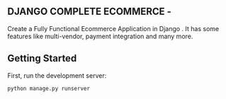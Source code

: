 
## DJANGO COMPLETE ECOMMERCE - 
Create a Fully Functional Ecommerce Application in Django . It has some features like  multi-vendor, payment integration and many more.

## Getting Started

First, run the development server:

```bash
python manage.py runserver
```


